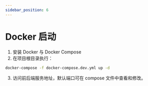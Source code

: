 ```yaml
---
sidebar_position: 6
---
```

# Docker 启动

1. 安装 Docker 与 Docker Compose
2. 在项目根目录执行：

```bash
docker-compose -f docker-compose.dev.yml up -d
```

3. 访问前后端服务地址，默认端口可在 compose 文件中查看和修改。 